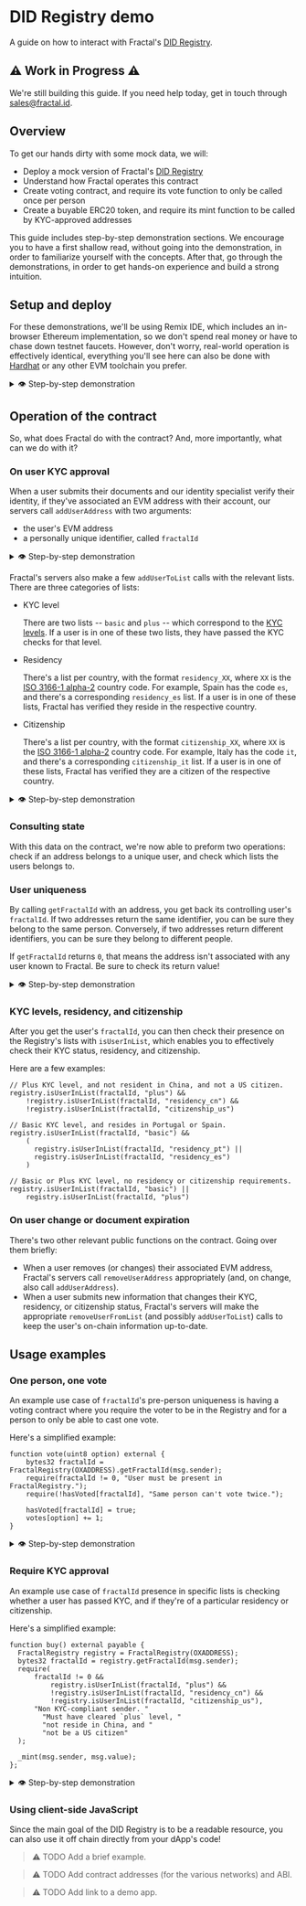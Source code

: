 # DID Registry demo

A guide on how to interact with Fractal's [DID Registry](https://github.com/trustfractal/web3-identity#option-2-did-registry-lookup).

## ⚠️ Work in Progress ⚠️

We're still building this guide. If you need help today, get in touch through <sales@fractal.id>.

## Overview

To get our hands dirty with some mock data, we will:

- Deploy a mock version of Fractal's [DID Registry](https://github.com/trustfractal/web3-identity/blob/main/FractalRegistry.sol)
- Understand how Fractal operates this contract
- Create voting contract, and require its vote function to only be called once per person
- Create a buyable ERC20 token, and require its mint function to be called by KYC-approved addresses

This guide includes step-by-step demonstration sections. We encourage you to have a first shallow read, without going into the demonstration, in order to familiarize yourself with the concepts. After that, go through the demonstrations, in order to get hands-on experience and build a strong intuition.

## Setup and deploy

For these demonstrations, we'll be using Remix IDE, which includes an in-browser Ethereum implementation, so we don't spend real money or have to chase down testnet faucets. However, don't worry, real-world operation is effectively identical, everything you'll see here can also be done with [Hardhat](https://hardhat.org/) or any other EVM toolchain you prefer.

<details>
  <summary>👁 Step-by-step demonstration</summary>

Let's get started! First off, let's start by deploying our own copy of a FractalRegistry.

- Go to [Remix IDE](https://remix.ethereum.org/)
- Clone this git repo as a workspace
- Compile and deploy the contract
  - On the file explorer on the left
    - Click "contracts"
    - Click "1_FractalRegistry.sol"
  - Go to the "Solidity compiler" tab
    - Click "Compile 1_FractalRegistry.sol".
  - Go to the "Deploy & run transactions"
    - Copy your address
    - Paste it on the box to the right of the Deploy button
    - Click Deploy

We now have a working FractalRegistry deployment to play around with! 🎉

</details>

## Operation of the contract

So, what does Fractal do with the contract? And, more importantly, what can we do with it?

### On user KYC approval

When a user submits their documents and our identity specialist verify their identity, if they've associated an EVM address with their account, our servers call `addUserAddress` with two arguments:

- the user's EVM address
- a personally unique identifier, called `fractalId`

<details>
  <summary>👁 Step-by-step demonstration</summary>

Let's use ourselves as an example.

- Go to the "Deploy & run transactions"
  - Click the arrow on the left of "FRACTALREGISTRY", below "Deployed Contracts"
  - Click the arrow on the right of "addUserAddre..."
    - On the `addr` field, paste your own address
    - On the `fractalId` field, let's paste:
      ```
      0x0000000000000000000000000000000000000000000000000000000000000001
      ```
      As mentioned, when Fractal's servers call this method, this value is a personal unique identifier.
  - Click "transact"

Our address is now in the FractalRegistry! 🚀

</details>

Fractal's servers also make a few `addUserToList` calls with the relevant lists. There are three categories of lists:

- KYC level

  There are two lists -- `basic` and `plus` -- which correspond to the [KYC levels](https://docs.developer.fractal.id/kyc-levels). If a user is in one of these two lists, they have passed the KYC checks for that level.

- Residency

  There's a list per country, with the format `residency_XX`, where `XX` is the [ISO 3166-1 alpha-2](https://en.wikipedia.org/wiki/ISO_3166-1_alpha-2) country code. For example, Spain has the code `es`, and there's a corresponding `residency_es` list. If a user is in one of these lists, Fractal has verified they reside in the respective country.

- Citizenship

  There's a list per country, with the format `citizenship_XX`, where `XX` is the [ISO 3166-1 alpha-2](https://en.wikipedia.org/wiki/ISO_3166-1_alpha-2) country code. For example, Italy has the code `it`, and there's a corresponding `citizenship_it` list. If a user is in one of these lists, Fractal has verified they are a citizen of the respective country.

<details>
  <summary>👁 Step-by-step demonstration</summary>

Let's use ourselves as an example. Let's pretend we're a Portuguese citizen (`pt`) that lives in Finland (`fi`) that has passed KYC level `plus`.

- Go to the "Deploy & run transactions"

  - Click the arrow on the left of "FRACTALREGISTRY", below "Deployed Contracts"
  - Click the arrow on the right of "addUserToList"
    - On the `userId` field, paste the fractalId we've used before:
      ```
      0x0000000000000000000000000000000000000000000000000000000000000001
      ```
    - On the `listId` field, put in `plus`
  - Click "transact"

    You should see an entry on the console (bottom portion of the window) with a big green checkmark, which indicates success.

  - Let's do another "addUserToList" call for our citizenship
    - On the `listId` field, put in `citizenship_pt`
  - Let's do another "addUserToList" call for our residency
    - On the `listId` field, put in `residency_fi`
  - Click "transact"

        You should see another success checkmark on the console

We've now successfully emulated Fractal's operation of the contract, and we can now see how we'd interact with it to check a user's status! 🕵️

</details>

### Consulting state

With this data on the contract, we're now able to preform two operations: check if an address belongs to a unique user, and check which lists the users belongs to.

### User uniqueness

By calling `getFractalId` with an address, you get back its controlling user's `fractalId`. If two addresses return the same identifier, you can be sure they belong to the same person. Conversely, if two addresses return different identifiers, you can be sure they belong to different people.

If `getFractalId` returns `0`, that means the address isn't associated with any user known to Fractal. Be sure to check its return value!

<details>
  <summary>👁 Step-by-step demonstration</summary>

Let's use ourselves as an example.

- Go to the "Deploy & run transactions"
  - Click the arrow on the left of "FRACTALREGISTRY", below "Deployed Contracts"
  - Click the arrow on the right of "getFractalId"
    - On the `addr` field, paste your own address
  - Click "call"
  - Below the "call" button, you should now see:
    ```
    0: bytes32: 0x0000000000000000000000000000000000000000000000000000000000000001
    ```

This is us getting back the same identifier we've input before in this guide. 👌

</details>

### KYC levels, residency, and citizenship

After you get the user's `fractalId`, you can then check their presence on the Registry's lists with `isUserInList`, which enables you to effectively check their KYC status, residency, and citizenship.

Here are a few examples:

```solidity
// Plus KYC level, and not resident in China, and not a US citizen.
registry.isUserInList(fractalId, "plus") &&
    !registry.isUserInList(fractalId, "residency_cn") &&
    !registry.isUserInList(fractalId, "citizenship_us")

// Basic KYC level, and resides in Portugal or Spain.
registry.isUserInList(fractalId, "basic") &&
    (
      registry.isUserInList(fractalId, "residency_pt") ||
      registry.isUserInList(fractalId, "residency_es")
    )

// Basic or Plus KYC level, no residency or citizenship requirements.
registry.isUserInList(fractalId, "basic") ||
    registry.isUserInList(fractalId, "plus")
```

### On user change or document expiration

There's two other relevant public functions on the contract. Going over them briefly:

- When a user removes (or changes) their associated EVM address, Fractal's servers call `removeUserAddress` appropriately (and, on change, also call `addUserAddress`).
- When a user submits new information that changes their KYC, residency, or citizenship status, Fractal's servers will make the appropriate `removeUserFromList` (and possibly `addUserToList`) calls to keep the user's on-chain information up-to-date.

## Usage examples

### One person, one vote

An example use case of `fractalId`'s pre-person uniqueness is having a voting contract where you require the voter to be in the Registry and for a person to only be able to cast one vote.

Here's a simplified example:

```solidity
function vote(uint8 option) external {
    bytes32 fractalId = FractalRegistry(OXADDRESS).getFractalId(msg.sender);
    require(fractalId != 0, "User must be present in FractalRegistry.");
    require(!hasVoted[fractalId], "Same person can't vote twice.");

    hasVoted[fractalId] = true;
    votes[option] += 1;
}
```

<details>
  <summary>👁 Step-by-step demonstration</summary>

TODO get this out into its own JS file to make it less tedious? 🫥

</details>

### Require KYC approval

An example use case of `fractalId` presence in specific lists is checking whether a user has passed KYC, and if they're of a particular residency or citizenship.

Here's a simplified example:

```solidity
function buy() external payable {
  FractalRegistry registry = FractalRegistry(OXADDRESS);
  bytes32 fractalId = registry.getFractalId(msg.sender);
  require(
      fractalId != 0 &&
          registry.isUserInList(fractalId, "plus") &&
          !registry.isUserInList(fractalId, "residency_cn") &&
          !registry.isUserInList(fractalId, "citizenship_us"),
      "Non KYC-compliant sender. "
        "Must have cleared `plus` level, "
        "not reside in China, and "
        "not be a US citizen"
  );

  _mint(msg.sender, msg.value);
};
```

<details>
  <summary>👁 Step-by-step demonstration</summary>

TODO get this out into its own JS file to make it less tedious? 🫥

</details>

### Using client-side JavaScript

Since the main goal of the DID Registry is to be a readable resource, you can also use it off chain directly from your dApp's code!

> ⚠️ TODO Add a brief example.

> ⚠️ TODO Add contract addresses (for the various networks) and ABI.

> ⚠️ TODO Add link to a demo app.
